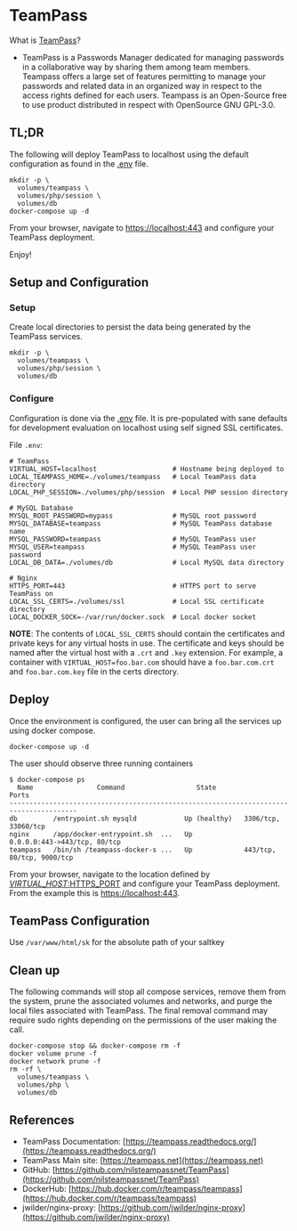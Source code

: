# TeamPass

What is [TeamPass](https://teampass.net)?

- TeamPass is a Passwords Manager dedicated for managing passwords in a collaborative way by sharing them among team members.
Teampass offers a large set of features permitting to manage your passwords and related data in an organized way in respect to the access rights defined for each users.
Teampass is an Open-Source free to use product distributed in respect with OpenSource GNU GPL-3.0.

## TL;DR

The following will deploy TeamPass to localhost using the default configuration as found in the [.env](.env) file.

```
mkdir -p \
  volumes/teampass \
  volumes/php/session \
  volumes/db
docker-compose up -d
```

From your browser, navigate to [https://localhost:443]() and configure your TeamPass deployment.

Enjoy!

## Setup and Configuration

### Setup

Create local directories to persist the data being generated by the TeamPass services.

```
mkdir -p \
  volumes/teampass \
  volumes/php/session \
  volumes/db
```

### Configure

Configuration is done via the [.env](.env) file. It is pre-populated with sane defaults for development evaluation on localhost using self signed SSL certificates.

File `.env`:

```
# TeamPass
VIRTUAL_HOST=localhost                   # Hostname being deployed to
LOCAL_TEAMPASS_HOME=./volumes/teampass   # Local TeamPass data directory
LOCAL_PHP_SESSION=./volumes/php/session  # Local PHP session directory

# MySQL Database
MYSQL_ROOT_PASSWORD=mypass               # MySQL root password
MYSQL_DATABASE=teampass                  # MySQL TeamPass database name
MYSQL_PASSWORD=teampass                  # MySQL TeamPass user
MYSQL_USER=teampass                      # MySQL TeamPass user password
LOCAL_DB_DATA=./volumes/db               # Local MySQL data directory

# Nginx
HTTPS_PORT=443                           # HTTPS port to serve TeamPass on
LOCAL_SSL_CERTS=./volumes/ssl            # Local SSL certificate directory
LOCAL_DOCKER_SOCK=-/var/run/docker.sock  # Local docker socket
```

**NOTE**: The contents of `LOCAL_SSL_CERTS` should contain the certificates and private keys for any virtual hosts in use. The certificate and keys should be named after the virtual host with a `.crt` and `.key` extension. For example, a container with `VIRTUAL_HOST=foo.bar.com` should have a `foo.bar.com.crt` and `foo.bar.com.key` file in the certs directory.

## Deploy

Once the environment is configured, the user can bring all the services up using docker compose.

```
docker-compose up -d
```

The user should observe three running containers

```console
$ docker-compose ps
  Name                Command                  State                  Ports
---------------------------------------------------------------------------------------
db         /entrypoint.sh mysqld            Up (healthy)   3306/tcp, 33060/tcp
nginx      /app/docker-entrypoint.sh  ...   Up             0.0.0.0:443->443/tcp, 80/tcp
teampass   /bin/sh /teampass-docker-s ...   Up             443/tcp, 80/tcp, 9000/tcp
```

From your browser, navigate to the location defined by [$VIRTUAL\_HOST:$HTTPS\_PORT]() and configure your TeamPass deployment. From the example this is [https://localhost:443]().

## TeamPass Configuration

Use `/var/www/html/sk` for the absolute path of your saltkey


## Clean up

The following commands will stop all compose services, remove them from the system, prune the associated volumes and networks, and purge the local files associated with TeamPass. The final removal command may require sudo rights depending on the permissions of the user making the call.

```
docker-compose stop && docker-compose rm -f
docker volume prune -f
docker network prune -f
rm -rf \
  volumes/teampass \
  volumes/php \
  volumes/db
```

## References

- TeamPass Documentation: [https://teampass.readthedocs.org/](https://teampass.readthedocs.org/)
- TeamPass Main site: [https://teampass.net](https://teampass.net)
- GitHub: [https://github.com/nilsteampassnet/TeamPass](https://github.com/nilsteampassnet/TeamPass)
- DockerHub: [https://hub.docker.com/r/teampass/teampass](https://hub.docker.com/r/teampass/teampass)
- jwilder/nginx-proxy: [https://github.com/jwilder/nginx-proxy](https://github.com/jwilder/nginx-proxy)


